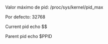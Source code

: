 Valor máximo de pid:
/proc/sys/kernel/pid_max

Por defecto: 32768



Current pid
echo $$

Parent pid
echo $PPID
